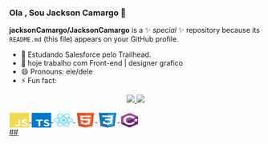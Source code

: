 ### Ola , Sou Jackson Camargo 👋


**jacksonCamargo/JacksonCamargo** is a ✨ _special_ ✨ repository because its `README.md` (this file) appears on your GitHub profile.



- 🌱 Estudando Salesforce pelo Trailhead.
- 🔭 hoje trabalho com Front-end | designer grafico
- 😄 Pronouns: ele/dele
- ⚡ Fun fact: 


<div align="center">
  <a href="https://github.com/jacksonCamargo">
  <img height="180em" src="https://github-readme-stats.vercel.app/api?username=jacksonCamargo&show_icons=true&theme=dracula&include_all_commits=true&count_private=true"/>
  <img height="180em" src="https://github-readme-stats.vercel.app/api/top-langs/?username=jacksonCamargo&layout=compact&langs_count=7&theme=dracula"/>
</div>

<div style="display: inline_block"><br>
  <img align="center" alt="Rafa-Js" height="30" width="40" src="https://raw.githubusercontent.com/devicons/devicon/master/icons/javascript/javascript-plain.svg">
  <img align="center" alt="Rafa-Ts" height="30" width="40" src="https://raw.githubusercontent.com/devicons/devicon/master/icons/typescript/typescript-plain.svg">
  <img align="center" alt="Rafa-React" height="30" width="40" src="https://raw.githubusercontent.com/devicons/devicon/master/icons/react/react-original.svg">
  <img align="center" alt="Rafa-HTML" height="30" width="40" src="https://raw.githubusercontent.com/devicons/devicon/master/icons/html5/html5-original.svg">
  <img align="center" alt="Rafa-CSS" height="30" width="40" src="https://raw.githubusercontent.com/devicons/devicon/master/icons/css3/css3-original.svg">
  <img align="center" alt="Rafa-Csharp" height="30" width="40" src="https://raw.githubusercontent.com/devicons/devicon/master/icons/csharp/csharp-original.svg">
  

</div>
##
